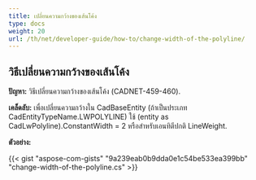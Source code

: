 ```yaml
---
title: เปลี่ยนความกว้างของเส้นโค้ง
type: docs
weight: 20
url: /th/net/developer-guide/how-to/change-width-of-the-polyline/
---
```


## **วิธีเปลี่ยนความกว้างของเส้นโค้ง**

**ปัญหา:** วิธีเปลี่ยนความกว้างของเส้นโค้ง (CADNET-459-460).

**เคล็ดลับ:** เพื่อเปลี่ยนความกว้างใน CadBaseEntity (ถ้าเป็นประเภท CadEntityTypeName.LWPOLYLINE) ใช้ (entity as CadLwPolyline).ConstantWidth = 2 หรือสำหรับเอนทิตีปกติ LineWeight.

**ตัวอย่าง:**

{{< gist "aspose-com-gists" "9a239eab0b9dda0e1c54be533ea399bb" "change-width-of-the-polyline.cs" >}}

